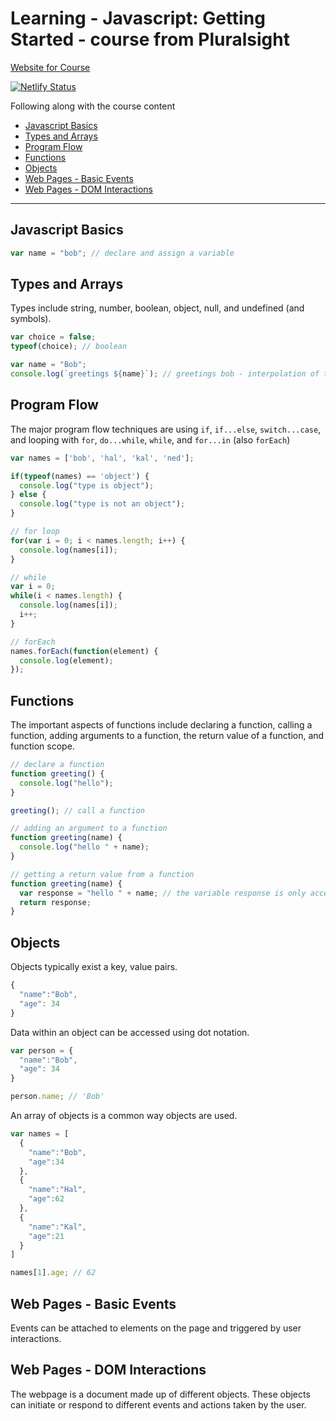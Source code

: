 # Learning - Javascript: Getting Started - course from Pluralsight

[Website for Course](https://learning-jan-2019-javascript-getting-started.netlify.com)

[![Netlify Status](https://api.netlify.com/api/v1/badges/bba422f6-2b1e-46aa-b3ba-04de7b5df0d2/deploy-status)](https://app.netlify.com/sites/learning-jan-2019-javascript-getting-started/deploys)

Following along with the course content

* [Javascript Basics](#javascript-basics)
* [Types and Arrays](#types-and-arrays)
* [Program Flow](#program-flow)
* [Functions](#functions)
* [Objects](#objects)
* [Web Pages - Basic Events](#web-pages---basic-events)
* [Web Pages - DOM Interactions](#web-pages---dom-interactions)

---

## Javascript Basics

```javascript
var name = "bob"; // declare and assign a variable
```

## Types and Arrays

Types include string, number, boolean, object, null, and undefined (and symbols).

```javascript
var choice = false;
typeof(choice); // boolean
```

```javascript
var name = "Bob";
console.log(`greetings ${name}`); // greetings bob - interpolation of the variable name via es6
```

## Program Flow

The major program flow techniques are using `if`, `if...else`, `switch...case`, and looping with `for`, `do...while`, `while`, and `for...in` (also `forEach`)

```javascript
var names = ['bob', 'hal', 'kal', 'ned'];

if(typeof(names) == 'object') {
  console.log("type is object");
} else {
  console.log("type is not an object");
}

// for loop
for(var i = 0; i < names.length; i++) {
  console.log(names[i]);
}

// while
var i = 0;
while(i < names.length) {
  console.log(names[i]);
  i++;
}

// forEach
names.forEach(function(element) {
  console.log(element);
});
```

## Functions

The important aspects of functions include declaring a function, calling a function, adding arguments to a function, the return value of a function, and function scope.

```javascript
// declare a function
function greeting() {
  console.log("hello");
}

greeting(); // call a function

// adding an argument to a function
function greeting(name) {
  console.log("hello " + name);
}

// getting a return value from a function
function greeting(name) {
  var response = "hello " + name; // the variable response is only accessible from within the function
  return response;
}
```

## Objects

Objects typically exist a key, value pairs.

```javascript
{
  "name":"Bob",
  "age": 34
}
```

Data within an object can be accessed using dot notation.

```javascript
var person = {
  "name":"Bob",
  "age": 34
}

person.name; // 'Bob'
```

An array of objects is a common way objects are used.

```javascript
var names = [
  {
    "name":"Bob",
    "age":34
  },
  {
    "name":"Hal",
    "age":62
  },
  {
    "name":"Kal",
    "age":21
  }
]

names[1].age; // 62
```

## Web Pages - Basic Events

Events can be attached to elements on the page and triggered by user interactions.

## Web Pages - DOM Interactions

The webpage is a document made up of different objects. These objects can initiate or respond to different events and actions taken by the user.
